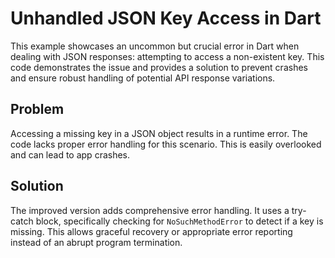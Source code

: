 # Unhandled JSON Key Access in Dart

This example showcases an uncommon but crucial error in Dart when dealing with JSON responses: attempting to access a non-existent key.  This code demonstrates the issue and provides a solution to prevent crashes and ensure robust handling of potential API response variations.

## Problem

Accessing a missing key in a JSON object results in a runtime error.  The code lacks proper error handling for this scenario.  This is easily overlooked and can lead to app crashes.

## Solution

The improved version adds comprehensive error handling.  It uses a try-catch block, specifically checking for `NoSuchMethodError` to detect if a key is missing.  This allows graceful recovery or appropriate error reporting instead of an abrupt program termination.